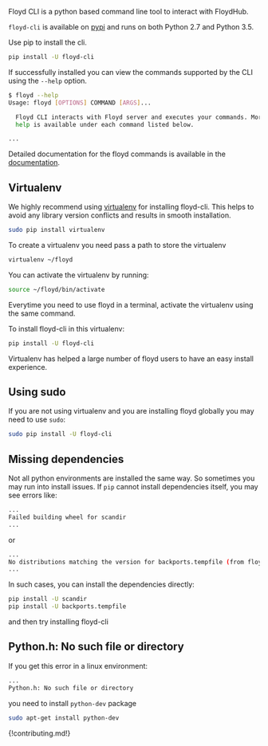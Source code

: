 Floyd CLI is a python based command line tool to interact with FloydHub.

`floyd-cli` is available on [pypi](https://pypi.python.org/pypi/floyd-cli) and
runs on both Python 2.7 and Python 3.5.

Use pip to install the cli.

```bash
pip install -U floyd-cli
```

If successfully installed you can view the commands supported by the CLI using the 
`--help` option.

```bash
$ floyd --help
Usage: floyd [OPTIONS] COMMAND [ARGS]...

  Floyd CLI interacts with Floyd server and executes your commands. More
  help is available under each command listed below.

...
```

Detailed documentation for the floyd commands is available in the [documentation](../commands/index.md).

## Virtualenv

We highly recommend using [virtualenv](https://virtualenv.pypa.io/en/stable/userguide/) for 
installing floyd-cli. This helps to avoid any library version conflicts and results in smooth installation.

```bash
sudo pip install virtualenv
```

To create a virtualenv you need pass a path to store the virtualenv

```bash
virtualenv ~/floyd
```

You can activate the virtualenv by running:

```bash
source ~/floyd/bin/activate
```
Everytime you need to use floyd in a terminal, activate the virtualenv using the same command.

To install floyd-cli in this virtualenv:

```bash
pip install -U floyd-cli
```

Virtualenv has helped a large number of floyd users to have an easy install experience.

## Using sudo

If you are not using virtualenv and you are installing floyd globally you may need to use `sudo`:

```bash
sudo pip install -U floyd-cli
```

## Missing dependencies

Not all python environments are installed the same way. So sometimes you may run 
into install issues. If `pip` cannot install dependencies itself, you may see errors like:

```bash
...
Failed building wheel for scandir
...
```

or

```bash
...
No distributions matching the version for backports.tempfile (from floyd-cli)
...
```

In such cases, you can install the dependencies directly:

```bash
pip install -U scandir
pip install -U backports.tempfile
```

and then try installing floyd-cli

## Python.h: No such file or directory

If you get this error in a linux environment:

```bash
...
Python.h: No such file or directory
```

you need to install `python-dev` package

```bash
sudo apt-get install python-dev
```

{!contributing.md!}
